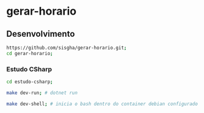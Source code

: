 # gerar-horario

## Desenvolvimento

```sh
https://github.com/sisgha/gerar-horario.git;
cd gerar-horario;
```

### Estudo CSharp

```sh
cd estudo-csharp;
```

```sh
make dev-run; # dotnet run
```

```sh
make dev-shell; # inicia o bash dentro do container debian configurado com o dotnet sdk
```